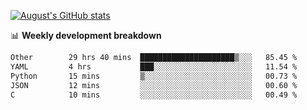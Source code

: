 
[![August's GitHub stats](https://github-readme-stats.vercel.app/api?username=zou-weidong&show_icons=true&theme=radical)](https://github.com/zou-weidong)


📊 **Weekly development breakdown**
<!--START_SECTION:waka-->

```txt
Other        29 hrs 40 mins  █████████████████████▒░░░   85.45 %
YAML         4 hrs           ███░░░░░░░░░░░░░░░░░░░░░░   11.54 %
Python       15 mins         ▒░░░░░░░░░░░░░░░░░░░░░░░░   00.73 %
JSON         12 mins         ░░░░░░░░░░░░░░░░░░░░░░░░░   00.60 %
C            10 mins         ░░░░░░░░░░░░░░░░░░░░░░░░░   00.49 %
```

<!--END_SECTION:waka-->
